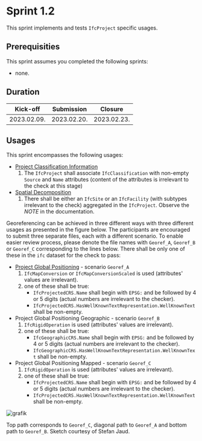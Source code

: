 # Sprint 1.2

This sprint implements and tests `IfcProject` specific usages.


## Prerequisities

This sprint assumes you completed the following sprints:

- none.


## Duration

| Kick-off    | Submission  | Closure     |
|-------------|-------------|-------------|
| 2023.02.09. | 2023.02.20. | 2023.02.23. |


## Usages

This sprint encompasses the following usages:

- [Project Classification Information](https://bsi-infraroom.github.io/IFC-Documentation-Tunnel/4_4_0_0/general/HTML/link/project-classification-information.htm)
	1. The `IfcProject` shall associate `IfcClassification` with non-empty `Source` and `Name` attributes (content of the attributes is irrelevant to the check at this stage)
- [Spatial Decomposition](https://bsi-infraroom.github.io/IFC-Documentation-Tunnel/4_4_0_0/general/HTML/link/spatial-decomposition.htm)
	1. There shall be either an `IfcSite` or an `IfcFacility` (with subtypes irrelevant to the check) aggregated in the `IfcProject`. Observe the *NOTE* in the documentation.

Georeferencing can be achieved in three different ways with three different usages as presented in the figure below.
The participants are encouraged to submit three separate files, each with a different scenario.
To enable easier review process, please denote the file names with `Georef_A`, `Georef_B` or `Georef_C` corresponding to the lines below.
There shall be only one of these in the `ifc` dataset for the check to pass:
- [Project Global Positioning](https://bsi-infraroom.github.io/IFC-Documentation-Tunnel/4_4_0_0/general/HTML/link/project-global-positioning.htm) - scenario `Georef_A`
	1. `IfcMapConversion` or `IfcMapConversionScaled` is used (attributes' values are irrelevant).
	2. one of these shall be true:
		- `IfcProjectedCRS.Name` shall begin with `EPSG:` and be followed by 4 or 5 digits (actual numbers are irrelevant to the checker).
		- `IfcProjectedCRS.HasWellKnownTextRepresentation.WellKnownText` shall be non-empty.
- Project Global Positioning Geographic - scenario `Georef_B`
	1. `IfcRigidOperation` is used (attributes' values are irrelevant).
	2. one of these shall be true:
		- `IfcGeographicCRS.Name` shall begin with `EPSG:` and be followed by 4 or 5 digits (actual numbers are irrelevant to the checker).
		- `IfcGeographicCRS.HasWellKnownTextRepresentation.WellKnownText` shall be non-empty.
- Project Global Positioning Mapped - scenario `Georef_C`
	1. `IfcRigidOperation` is used (attributes' values are irrelevant).
	2. one of these shall be true:
		- `IfcProjectedCRS.Name` shall begin with `EPSG:` and be followed by 4 or 5 digits (actual numbers are irrelevant to the checker).
		- `IfcProjectedCRS.HasWellKnownTextRepresentation.WellKnownText` shall be non-empty.

![grafik](https://user-images.githubusercontent.com/59165496/217642943-edfbf726-dbe4-4428-a596-7ce6357bc8bb.png)

Top path corresponds to `Georef_C`, diagonal path to `Georef_A` and bottom path to `Georef_B`. Sketch courtesy of Stefan Jaud.

